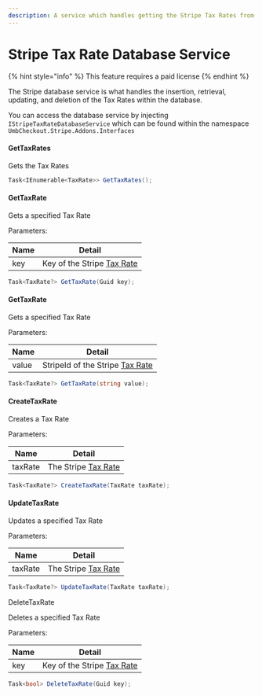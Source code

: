 ```yaml
---
description: A service which handles getting the Stripe Tax Rates from the database
---
```


# Stripe Tax Rate Database Service

{% hint style="info" %}
This feature requires a paid license
{% endhint %}

The Stripe database service is what handles the insertion, retrieval, updating, and deletion of the Tax Rates within the database.

You can access the database service by injecting `IStripeTaxRateDatabaseService` which can be found within the namespace `UmbCheckout.Stripe.Addons.Interfaces`

#### GetTaxRates

Gets the Tax Rates

```csharp
Task<IEnumerable<TaxRate>> GetTaxRates();
```

#### GetTaxRate

Gets a specified Tax Rate

Parameters:

| Name | Detail                                                          |
| ---- | --------------------------------------------------------------- |
| key  | Key of the Stripe [Tax Rate](../../object-reference/taxrate.md) |

```csharp
Task<TaxRate?> GetTaxRate(Guid key);
```

#### GetTaxRate

Gets a specified Tax Rate

Parameters:

| Name  | Detail                                                               |
| ----- | -------------------------------------------------------------------- |
| value | StripeId of the Stripe [Tax Rate](../../object-reference/taxrate.md) |

```csharp
Task<TaxRate?> GetTaxRate(string value);
```

#### CreateTaxRate

Creates a Tax Rate

Parameters:

| Name    | Detail                                                   |
| ------- | -------------------------------------------------------- |
| taxRate | The Stripe [Tax Rate](../../object-reference/taxrate.md) |

```csharp
Task<TaxRate?> CreateTaxRate(TaxRate taxRate);
```

#### UpdateTaxRate

Updates a specified Tax Rate

Parameters:

| Name    | Detail                                                   |
| ------- | -------------------------------------------------------- |
| taxRate | The Stripe [Tax Rate](../../object-reference/taxrate.md) |

```csharp
Task<TaxRate?> UpdateTaxRate(TaxRate taxRate);
```

DeleteTaxRate

Deletes a specified Tax Rate

Parameters:

| Name | Detail                                                          |
| ---- | --------------------------------------------------------------- |
| key  | Key of the Stripe [Tax Rate](../../object-reference/taxrate.md) |

```csharp
Task<bool> DeleteTaxRate(Guid key);
```
